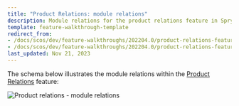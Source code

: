 ```yaml
---
title: "Product Relations: module relations"
description: Module relations for the product relations feature in Spryker Cloud Commerce OS and Spryker based projects.
template: feature-walkthrough-template
redirect_from:
- /docs/scos/dev/feature-walkthroughs/202204.0/product-relations-feature-walkthrough/product-relations-feature-walkthrough.html
- /docs/scos/dev/feature-walkthroughs/202204.0/product-relations-feature-walkthrough/product-relations-module-relations.html
last_updated: Nov 21, 2023
---
```


The schema below illustrates the module relations within the [Product Relations](/docs/pbc/all/product-relationship-management/{{page.version}}/product-relationship-management.html) feature:

![Product relations - module relations](https://spryker.s3.eu-central-1.amazonaws.com/docs/Features/Product+Management/Product+Relations/Product+Relations+Feature+Overview/202006.0/product-relations-module-relations.png)
